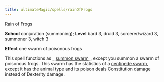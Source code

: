 ```yaml
---
title: ultimateMagic/spells/rainOfFrogs
---
```

Rain of Frogs

**School** conjuration (summoning); **Level** bard 3, druid 3, sorcerer/wizard 3, summoner 3, witch 3

**Effect** one swarm of poisonous frogs

This spell functions as _ [summon swarm](spells/summonSwarm#_summon-swarm)_, except you summon a swarm of poisonous frogs. This swarm has the statistics of a [centipede swarm](monsters/centipede#_centipede-swarm), except it has the animal type and its poison deals Constitution damage instead of Dexterity damage.

